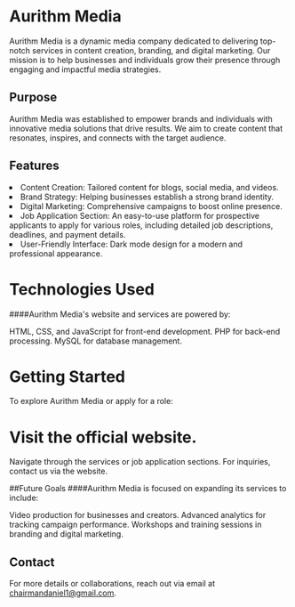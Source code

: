# Aurithm Media
Aurithm Media is a dynamic media company dedicated to delivering top-notch services in content creation, branding, and digital marketing. Our mission is to help businesses and individuals grow their presence through engaging and impactful media strategies.

## Purpose
Aurithm Media was established to empower brands and individuals with innovative media solutions that drive results. We aim to create content that resonates, inspires, and connects with the target audience.

## Features
<li style="list-style: square;">Content Creation: Tailored content for blogs, social media, and videos.</li>
<li style="list-style: square;">Brand Strategy: Helping businesses establish a strong brand identity.</li>
<li style="list-style: square;">Digital Marketing: Comprehensive campaigns to boost online presence.</li>
<li style="list-style: square;">Job Application Section: An easy-to-use platform for prospective applicants to apply for various roles, including detailed job descriptions, deadlines, and payment details.</li>
<li style="list-style: square;">User-Friendly Interface: Dark mode design for a modern and professional appearance.</li>

# Technologies Used
####Aurithm Media's website and services are powered by:

HTML, CSS, and JavaScript for front-end development.
PHP for back-end processing.
MySQL for database management.

# Getting Started
To explore Aurithm Media or apply for a role:

# Visit the official website.
Navigate through the services or job application sections.
For inquiries, contact us via the website.

##Future Goals
####Aurithm Media is focused on expanding its services to include:

Video production for businesses and creators.
Advanced analytics for tracking campaign performance.
Workshops and training sessions in branding and digital marketing.

## Contact
For more details or collaborations, reach out via email at chairmandaniel1@gmail.com.

